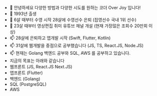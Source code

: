 - 👋 안녕하세요 다양한 방법과 다양한 시도를 원하는 코더 Over Joy 입니다!
- 👀 1993년 출생
- 🌱 6살 때부터 수영 시작 28살에 수영선수 은퇴 (접영선수 국내 1위 선수)
- 💞️ 23살 때부터 영상편집 취미 유튜브 채널 개설 (현재 가장많은 조회수 20만회 이상)
- 📫 28살에 은퇴하고 앱개발 시작 (Swift, Flutter, Kotlin)
- 📫 31살에 웹개발을 중점으로 공부했습니다 (JS, TS, React.JS, Node.JS)
- 📫 현재는 Golang 백엔드 공부와 SQL, AWS 를 공부하고 있습니다.
- 지금의 목표는 아래와 같습니다
- 웹프론트 (JS, React.JS Next.JS)
- 앱프론트 (Flutter)
- 백엔드 (Golang)
- SQL (PostgreSQL)
- AWS



<!---
WaterMan-Joy/WaterMan-Joy is a ✨ special ✨ repository because its `README.md` (this file) appears on your GitHub profile.
You can click the Preview link to take a look at your chang
